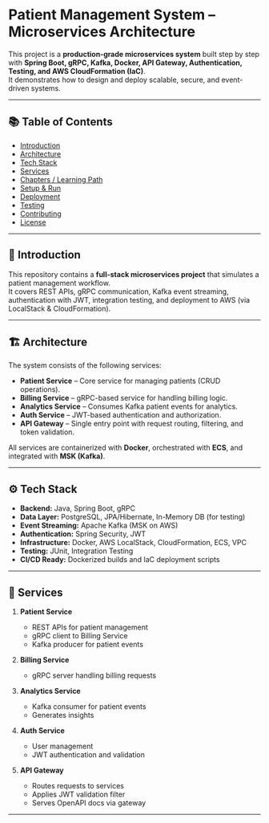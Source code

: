 # Patient Management System – Microservices Architecture

This project is a **production-grade microservices system** built step by step with **Spring Boot, gRPC, Kafka, Docker, API Gateway, Authentication, Testing, and AWS CloudFormation (IaC)**.  
It demonstrates how to design and deploy scalable, secure, and event-driven systems.

---

## 📚 Table of Contents
- [Introduction](#introduction)
- [Architecture](#architecture)
- [Tech Stack](#tech-stack)
- [Services](#services)
- [Chapters / Learning Path](#chapters--learning-path)
- [Setup & Run](#setup--run)
- [Deployment](#deployment)
- [Testing](#testing)
- [Contributing](#contributing)
- [License](#license)

---

## 🚀 Introduction
This repository contains a **full-stack microservices project** that simulates a patient management workflow.  
It covers REST APIs, gRPC communication, Kafka event streaming, authentication with JWT, integration testing, and deployment to AWS (via LocalStack & CloudFormation).

---

## 🏗️ Architecture
The system consists of the following services:

- **Patient Service** – Core service for managing patients (CRUD operations).
- **Billing Service** – gRPC-based service for handling billing logic.
- **Analytics Service** – Consumes Kafka patient events for analytics.
- **Auth Service** – JWT-based authentication and authorization.
- **API Gateway** – Single entry point with request routing, filtering, and token validation.

All services are containerized with **Docker**, orchestrated with **ECS**, and integrated with **MSK (Kafka)**.

---

## ⚙️ Tech Stack
- **Backend:** Java, Spring Boot, gRPC
- **Data Layer:** PostgreSQL, JPA/Hibernate, In-Memory DB (for testing)
- **Event Streaming:** Apache Kafka (MSK on AWS)
- **Authentication:** Spring Security, JWT
- **Infrastructure:** Docker, AWS LocalStack, CloudFormation, ECS, VPC
- **Testing:** JUnit, Integration Testing
- **CI/CD Ready:** Dockerized builds and IaC deployment scripts

---

## 🧩 Services
1. **Patient Service**
   - REST APIs for patient management
   - gRPC client to Billing Service
   - Kafka producer for patient events

2. **Billing Service**
   - gRPC server handling billing requests

3. **Analytics Service**
   - Kafka consumer for patient events
   - Generates insights

4. **Auth Service**
   - User management
   - JWT authentication and validation

5. **API Gateway**
   - Routes requests to services
   - Applies JWT validation filter
   - Serves OpenAPI docs via gateway

---

